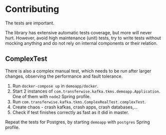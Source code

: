 # Contributing

The tests are important.

The library has extensive automatic tests coverage, but more will never hurt. However, avoid high maintenance (unit) tests, try to write tests
without mocking anything and do not rely on internal components or their relation.

## ComplexTest

There is also a complex manual test, which needs to be run after larger changes, observing the performance and fault tolerance.

1. Run `docker-compose up` in `demoapp/docker`.
2. Start 2 instances of `com.transferwise.kafka.tkms.demoapp.Application`.
One of them with `node2` Spring profile.
3. Run `com.transferwise.kafka.tkms.ComplexRealTest.complexTest`.
4. Create chaos - crash kafkas, crash apps, crash databases,...
5. Check if test finishes correctly as fast as it did in master.

Repeat the tests for Postgres, by starting `demoapp` with `postgres` Spring profile.